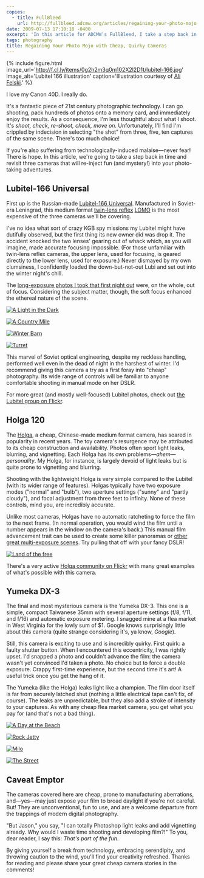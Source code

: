 ```yaml
---
copies:
  - title: FullBleed
    url: http://fullbleed.adcmw.org/articles/regaining-your-photo-mojo-with-cheap-quirky-cameras
date: 2009-07-13 17:10:18 -0400
excerpt: 'In this article for ADCMW’s FullBleed, I take a step back in time and revisit three cameras that will re-inject fun (and mystery!) into your photo-taking adventures.'
tags: photography
title: Regaining Your Photo Mojo with Cheap, Quirky Cameras
---
```


{% include figure.html image_url='http://f.cl.ly/items/0g2h2m3q0m102X2l2D1t/lubitel-166.jpg' image_alt='Lubitel 166 illustration' caption='Illustration courtesy of [Ali Felski](http://www.alifelski.com/).' %}

I love my Canon 40D. I really do.

It's a fantastic piece of 21st century photographic technology. I can go shooting, pack hundreds of photos onto a memory card, and immediately enjoy the results. As a consequence, I'm less thoughtful about what I shoot. It's _shoot, check, re-shoot, check, move on_. Unfortunately, I'll find I'm crippled by indecision in selecting "the shot" from three, five, ten captures of the same scene. There's too much choice!

If you're also suffering from technologically-induced malaise—never fear! There is hope. In this article, we're going to take a step back in time and revisit three cameras that will re-inject fun (and mystery!) into your photo-taking adventures.


## Lubitel-166 Universal

First up is the Russian-made [Lubitel-166 Universal](http://en.wikipedia.org/wiki/Lubitel). Manufactured in Soviet-era Leningrad, this medium format [twin-lens reflex](http://en.wikipedia.org/wiki/Twin-lens_reflex_camera) [LOMO](http://en.wikipedia.org/wiki/LOMO) is the most expensive of the three cameras we'll be covering.

I've no idea what sort of crazy KGB spy missions my Lubitel might have dutifully observed, but the first thing its new owner did was drop it. The accident knocked the two lenses' gearing out of whack which, as you will imagine, made accurate focusing impossible. (For those unfamiliar with twin-lens reflex cameras, the upper lens, used for focusing, is geared directly to the lower lens, used for exposure.) Never dismayed by my own clumsiness, I confidently loaded the down-but-not-out Lubi and set out into the winter night's chill.

The [long-exposure photos I took that first night out](http://www.flickr.com/photos/jgarber/archives/date-taken/2005/12/17/detail/) were, on the whole, out of focus. Considering the subject matter, though, the soft focus enhanced the ethereal nature of the scene.

[![A Light in the Dark](http://farm1.staticflickr.com/38/88418051_1a0980e5ce.jpg)](http://www.flickr.com/photos/jgarber/88418051/)

[![A Country Mile](http://farm1.staticflickr.com/36/88418101_6170f76322.jpg)](http://www.flickr.com/photos/jgarber/88418101/)

[![Winter Barn](http://farm1.staticflickr.com/17/88418218_0c2adc6885.jpg)](http://www.flickr.com/photos/jgarber/88418218/)

[![Turret](http://farm1.staticflickr.com/25/88418293_b53c3ef5f7.jpg)](http://www.flickr.com/photos/jgarber/88418293/)

This marvel of Soviet optical engineering, despite my reckless handling, performed well even in the dead of night in the harshest of winter. I'd recommend giving this camera a try as a first foray into "cheap" photography. Its wide range of controls will be familiar to anyone comfortable shooting in manual mode on her DSLR.

For more great (and mostly well-focused) Lubitel photos, check out [the Lubitel group on Flickr](http://www.flickr.com/groups/lubitel/).


## Holga 120

The [Holga](http://en.wikipedia.org/wiki/Holga), a cheap, Chinese-made medium format camera, has soared in popularity in recent years. The toy camera's resurgence may be attributed to its cheap construction and availability. Photos often sport light leaks, blurring, and vignetting. Each Holga has its own problems—_ahem_—_personality_. My Holga, for instance, is largely devoid of light leaks but is quite prone to vignetting and blurring.

Shooting with the lightweight Holga is very simple compared to the Lubitel (with its wider range of features). Holgas typically have two exposure modes ("normal" and "bulb"), two aperture settings ("sunny" and "partly cloudy"), and focal adjustment from three feet to infinity. None of these controls, mind you, are incredibly accurate.

Unlike most cameras, Holgas have no automatic ratcheting to force the film to the next frame. (In normal operation, you would wind the film until a number appears in the window on the camera's back.) This manual film advancement trait can be used to create some killer panoramas or [other great multi-exposure scenes](http://www.flickr.com/photos/jgarber/86731155/). Try pulling that off with your fancy DSLR!

[![Land of the free](http://farm1.staticflickr.com/6/86731155_afc9cfdd2a_b.jpg)](http://www.flickr.com/photos/jgarber/86731155/)

There's a very active [Holga community on Flickr](http://www.flickr.com/groups/holgagraphy/) with many great examples of what's possible with this camera.


## Yumeka DX-3

The final and most mysterious camera is the Yumeka DX-3. This one is a simple, compact Taiwanese 35mm with several aperture settings (f/8, f/11, and f/16) and automatic exposure metering. I snagged mine at a flea market in West Virginia for the lowly sum of $1. Google knows surprisingly little about this camera (quite strange considering it's, ya know, _Google_).

Still, this camera is exciting to use and is incredibly quirky. First quirk: a faulty shutter button. When I encountered this eccentricity, I was rightly upset. I'd snapped a photo and couldn't advance the film: the camera wasn't yet convinced I'd taken a photo. No choice but to force a double exposure. Crappy first-time experience, but the second time it's art! A useful trick once you get the hang of it.

The Yumeka (like the Holga) leaks light like a champion. The film door itself is far from securely latched shut (nothing a little electrical tape can't fix, of course). The leaks are unpredictable, but they also add a stroke of intensity to your captures. As with any cheap flea market camera, you get what you pay for (and that's not a bad thing).

[![A Day at the Beach](http://farm3.staticflickr.com/2443/3675821753_47239b1536.jpg)](http://www.flickr.com/photos/jgarber/3675821753/)

[![Rock Jetty](http://farm4.staticflickr.com/3565/3676637508_01d813b967.jpg)](http://www.flickr.com/photos/jgarber/3676637508/)

[![Milo](http://farm4.staticflickr.com/3571/3679814894_2fa420f499.jpg)](http://www.flickr.com/photos/jgarber/3679814894/)

[![The Street](http://farm3.staticflickr.com/2440/3679005309_13d58721fe.jpg)](http://www.flickr.com/photos/jgarber/3679005309/)


## Caveat Emptor

The cameras covered here are cheap, prone to manufacturing aberrations, and—yes—may just expose your film to broad daylight if you're not careful. But! They are unconventional, fun to use, and are a welcome departure from the trappings of modern digital photography.

"But Jason," you say, "I can totally Photoshop light leaks and add vignetting already. Why would I waste time shooting and developing film?!" To you, dear reader, I say this: _That's part of the fun_.

By giving yourself a break from technology, embracing serendipity, and throwing caution to the wind, you'll find your creativity refreshed. Thanks for reading and please share your great cheap camera stories in the comments!